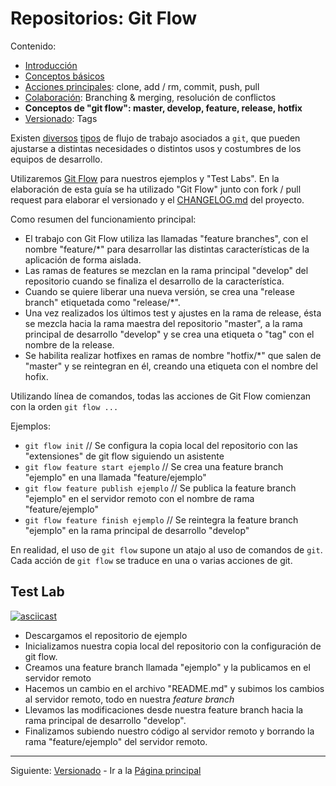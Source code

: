 # Repositorios: Git Flow

Contenido:

- [Introducción](../repositories.md)
- [Conceptos básicos](repositories/repositories-basic-concepts.md)
- [Acciones principales](repositories/repositories-main-actions.md): clone, add / rm, commit, push, pull
- [Colaboración](repositories/repositories-collaboration.md): Branching & merging, resolución de conflictos
- **Conceptos de "git flow": master, develop, feature, release, hotfix**
- [Versionado](repositories/repositories-tags.md): Tags

Existen [diversos](https://dzone.com/articles/workflows-git) [tipos](https://buddy.works/blog/5-types-of-git-workflows) de flujo de trabajo asociados a `git`, que pueden ajustarse a distintas necesidades o distintos usos y costumbres de los equipos de desarrollo. 

Utilizaremos [Git Flow](https://nvie.com/posts/a-successful-git-branching-model/?) para nuestros ejemplos y "Test Labs". En la elaboración de esta guía se ha utilizado "Git Flow" junto con fork / pull request para elaborar el versionado y el [CHANGELOG.md](/CHANGELOG.md) del proyecto.

Como resumen del funcionamiento principal:

- El trabajo con Git Flow utiliza las llamadas "feature branches", con el nombre "feature/*" para desarrollar las distintas características de la aplicación de forma aislada.
- Las ramas de features se mezclan en la rama principal "develop" del repositorio cuando se finaliza el desarrollo de la característica.
- Cuando se quiere liberar una nueva versión, se crea una "release branch" etiquetada como "release/*".
- Una vez realizados los últimos test y ajustes en la rama de release, ésta se mezcla hacia la rama maestra del repositorio "master", a la rama principal de desarrollo "develop" y se crea una etiqueta o "tag" con el nombre de la release.
- Se habilita realizar hotfixes en ramas de nombre "hotfix/*" que salen de "master" y se reintegran en él, creando una etiqueta con el nombre del hofix.

Utilizando línea de comandos, todas las acciones de Git Flow comienzan con la orden `git flow ...`

Ejemplos:

- `git flow init` // Se configura la copia local del repositorio con las "extensiones" de git flow siguiendo un asistente
- `git flow feature start ejemplo` // Se crea una feature branch "ejemplo" en una llamada "feature/ejemplo"
- `git flow feature publish ejemplo` // Se publica la feature branch "ejemplo" en el servidor remoto con el nombre de rama "feature/ejemplo"
- `git flow feature finish ejemplo` // Se reintegra la feature branch "ejemplo" en la rama principal de desarrollo "develop"

En realidad, el uso de `git flow` supone un atajo al uso de comandos de `git`. Cada acción de `git flow` se traduce en una o varias acciones de git. 

## Test Lab

[![asciicast](https://asciinema.org/a/202939.png)](https://asciinema.org/a/202939)

- Descargamos el repositorio de ejemplo
- Inicializamos nuestra copia local del repositorio con la configuración de git flow.
- Creamos una feature branch llamada "ejemplo" y la publicamos en el servidor remoto
- Hacemos un cambio en el archivo "README.md" y subimos los cambios al servidor remoto, todo en nuestra _feature branch_
- Llevamos las modificaciones desde nuestra feature branch hacia la rama principal de desarrollo "develop".
- Finalizamos subiendo nuestro código al servidor remoto y borrando la rama "feature/ejemplo" del servidor remoto.

---

Siguiente: [Versionado](repositories-tags.md) - Ir a la [Página principal](../toc.md)
